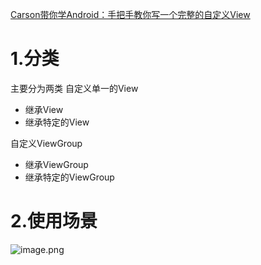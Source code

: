  
[Carson带你学Android：手把手教你写一个完整的自定义View](https://www.jianshu.com/p/e9d8420b1b9c)
# 1.分类
主要分为两类
自定义单一的View

- 继承View
- 继承特定的View

自定义ViewGroup

- 继承ViewGroup
- 继承特定的ViewGroup
# 2.使用场景
![image.png](/images/4ae635b7782fbf06e8dc5260212e0b4a.png)

